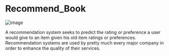 # Recommend_Book

![image](https://images.app.goo.gl/iftJSbvm4Ke3Vz4z6)

A recommendation system seeks to predict the rating or preference a user would give to an item given his old item ratings or preferences. Recommendation systems are used by pretty much every major company in order to enhance the quality of their services.
